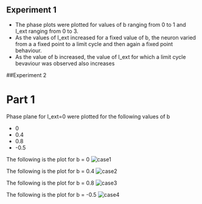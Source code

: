 ## Experiment 1
- The phase plots were plotted for values of b ranging from 0 to 1 and I\_ext ranging from 0 to 3.
- As the values of I\_ext increased for a fixed value of b, the neuron varied from a a fixed point to a limit cycle and then again a fixed point behaviour. 
- As the value of b increased, the value of I\_ext for which a limit cycle bevaviour was observed also increases

##Experiment 2
# Part 1
Phase plane for I\_ext=0 were plotted for the following values of b
- 0
- 0.4
- 0.8
- -0.5

The following is the plot for b = 0
![case1](../images/exp2/case_1a_phase_plot_num_iter_100_b_0.0000_dt_0.0010_I_ext_0.0000_niter_100000.png)

The following is the plot for b = 0.4
![case2](../images/exp2/case_1a_phase_plot_num_iter_100_b_0.4000_dt_0.0010_I_ext_0.0000_niter_100000.png)

The following is the plot for b = 0.8 
![case3](../images/exp2/case_1a_phase_plot_num_iter_100_b_0.8000_dt_0.0010_I_ext_0.0000_niter_100000.png)

The following is the plot for b = -0.5
![case4](../images/exp2/case_1a_phase_plot_num_iter_50_b_-0.5000_dt_0.0010_I_ext_0.0000_niter_100000.png)



